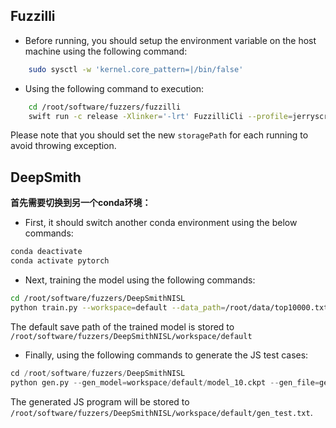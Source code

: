 ## Fuzzilli

* Before running, you should setup the environment variable on the host machine using the following command:

```bash
    sudo sysctl -w 'kernel.core_pattern=|/bin/false'
```

* Using the following command to execution:

```bash
    cd /root/software/fuzzers/fuzzilli
    swift run -c release -Xlinker='-lrt' FuzzilliCli --profile=jerryscript --storagePath=/root/software/fuzzers/fuzzilli/data /root/software/fuzzers/additional_engines/jerryscript/build/bin/jerry
```

Please note that you should set the new `storagePath` for each running to avoid throwing exception.


## DeepSmith

**首先需要切换到另一个conda环境：**
* First, it should switch another conda environment using the below commands:

```bash
conda deactivate
conda activate pytorch
```


* Next, training the model using the following commands:

```bash
cd /root/software/fuzzers/DeepSmithNISL
python train.py --workspace=default --data_path=/root/data/top10000.txt --epoch=10  --save_every_epoch=10
```

The default save path of the trained model is stored to `/root/software/fuzzers/DeepSmithNISL/workspace/default`


* Finally, using the following commands to generate the JS test cases:

```python
cd /root/software/fuzzers/DeepSmithNISL
python gen.py --gen_model=workspace/default/model_10.ckpt --gen_file=gen_test.txt --gen_number=32 --gen_batch_size=32 
```

The generated JS program will be stored to `/root/software/fuzzers/DeepSmithNISL/workspace/default/gen_test.txt`.

